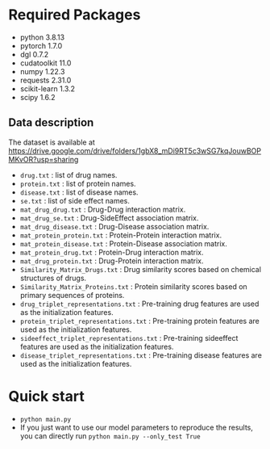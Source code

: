 # Required Packages

- python 3.8.13
- pytorch 1.7.0
- dgl 0.7.2
- cudatoolkit 11.0
- numpy 1.22.3
- requests 2.31.0
- scikit-learn 1.3.2
- scipy 1.6.2



## Data description

The dataset is available at https://drive.google.com/drive/folders/1gbX8_mDi9RT5c3wSG7kqJouwBOPMKvOR?usp=sharing

- `drug.txt` : list of drug names.
- `protein.txt` : list of protein names.
- `disease.txt` : list of disease names.
- `se.txt` : list of side effect names.
- `mat_drug_drug.txt` : Drug-Drug interaction matrix.
- `mat_drug_se.txt` : Drug-SideEffect association matrix.
- `mat_drug_disease.txt` : Drug-Disease association matrix.
- `mat_protein_protein.txt` : Protein-Protein interaction matrix.
- `mat_protein_disease.txt` : Protein-Disease association matrix.
- `mat_protein_drug.txt` : Protein-Drug interaction matrix.
- `mat_drug_protein.txt` : Drug-Protein interaction matrix.
- `Similarity_Matrix_Drugs.txt` : Drug similarity scores based on chemical structures of drugs.
- `Similarity_Matrix_Proteins.txt` : Protein similarity scores based on primary sequences of proteins.
- `drug_triplet_representations.txt` : Pre-training drug features are used as the initialization features.
- `protein_triplet_representations.txt` : Pre-training protein features are used as the initialization features.
- `sideeffect_triplet_representations.txt` : Pre-training sideeffect features are used as the initialization features.
- `disease_triplet_representations.txt` : Pre-training disease features are used as the initialization features.



# Quick start

- `python main.py`
- If you just want to use our model parameters to reproduce the results, you can directly run
  `python main.py --only_test True`


